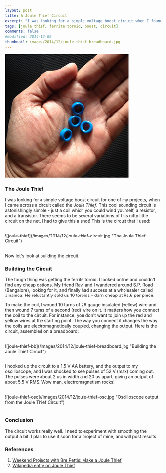 ```yaml
---
layout: post
title: A Joule Thief Circuit
excerpt: "I was looking for a simple voltage boost circuit when I found the Joule Thief."
tags: [joule thief, ferrite toroid, boost, circuit]
comments: false
#modified: 2014-12-09
thumbnail: images/2014/12/joule-thief-breadboard.jpg
---
```


![ferrite toroid](/images/2014/12/ferrite-toroids.jpg "Ferrite Toroids")

### The Joule Thief

I was looking for a simple voltage boost circuit for one of my
projects, when I came across a circuit called the *Joule Thief*. This
cool sounding circuit is astonishingly simple - just a coil which you
could wind yourself, a resistor, and a transistor. There seems to be
several variations of this nifty little circuit on the net. I had to
give this a shot! This is the circuit that I used:

<br />
![joule-thief](/images/2014/12/joule-thief-circuit.jpg "The Joule Thief Circuit")
<br /><br />


Now let's look at building the circuit.

### Building the Circuit

The tough thing was getting the ferrite toroid. I looked online and
couldn't find any cheap options. My friend Ravi and I wandered around
S.P. Road (Bangalore), looking for it, and finally had success at a
wholesaler called Jinanica. He reluctantly sold us 10 toroids - darn
cheap at Rs.6 per piece.

To make the coil, I wound 10 turns of 26 gauge insulated (yellow) wire
and then wound 7 turns of a second (red) wire on it. It matters how
you connect the coil to the circuit. For instance, you don't want to
join up the red and yellow wires at the starting point. The way you
connect it changes the way the coils are electromagnetically coupled,
changing the output. Here is the circuit, assembled on a breadboard:

<br />
![joule-thief-bb](/images/2014/12/joule-thief-breadboard.jpg "Building the Joule Thief Circuit")
<br /><br />

I hooked up the circuit to a 1.5 V AA battery, and the output to my
oscilloscope, and I was shocked to see pulses of 52 V (max) coming
out. The pulses were about 2 us in width and 20 us apart, giving an
output of about 5.5 V RMS. Wow man, electromagnetism rocks!

<br />
![joule-thief-osc](/images/2014/12/joule-thief-osc.jpg "Oscilloscope output from the Joule Thief Circuit")
<br /><br />


### Conclusion

The circuit works really well. I need to experiment with smoothing the
output a bit. I plan to use it soon for a project of mine, and will
post results.

### References

1. [Weekend Projects with Bre Pettis: Make a Joule Thief][1]
2. [Wikipedia entry on Joule Thief][2]

[1]:http://www.evilmadscientist.com/2007/weekend-projects-with-bre-pettis-make-a-joule-thief/
[2]:http://en.wikipedia.org/wiki/Joule_thief
